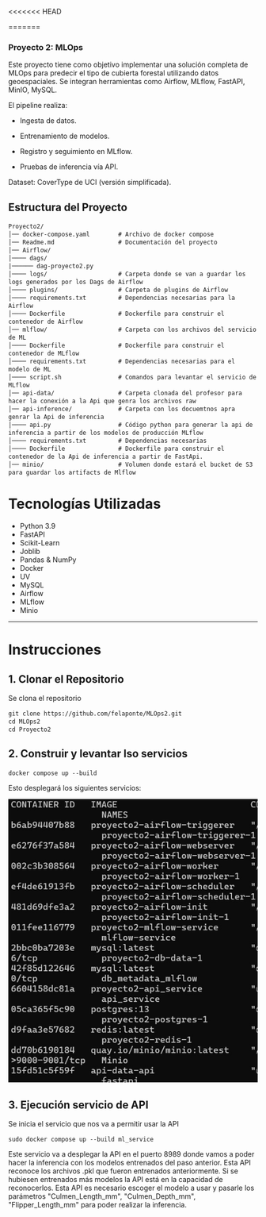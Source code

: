 <<<<<<< HEAD

=======
### Proyecto 2: MLOps

Este proyecto tiene como objetivo implementar una solución completa de MLOps para predecir el tipo de cubierta forestal utilizando datos geoespaciales. Se integran herramientas como Airflow, MLflow, FastAPI, MinIO, MySQL.

El pipeline realiza:

* Ingesta de datos.

* Entrenamiento de modelos.

* Registro y seguimiento en MLflow.

* Pruebas de inferencia vía API.

Dataset: CoverType de UCI (versión simplificada).

## Estructura del Proyecto

```
Proyecto2/
│── docker-compose.yaml        # Archivo de docker compose
│── Readme.md                  # Documentación del proyecto
│── Airflow/                   
│──── dags/
|────── dag-proyecto2.py                
│──── logs/                    # Carpeta donde se van a guardar los logs generados por los Dags de Airflow
│──── plugins/                 # Carpeta de plugins de Airflow
│──── requirements.txt         # Dependencias necesarias para la Airflow
│──── Dockerfile               # Dockerfile para construir el contenedor de Airflow
│── mlflow/                    # Carpeta con los archivos del servicio de ML
│──── Dockerfile               # Dockerfile para construir el contenedor de MLflow
│──── requirements.txt         # Dependencias necesarias para el modelo de ML
│──── script.sh                # Comandos para levantar el servicio de MLflow
│── api-data/                  # Carpeta clonada del profesor para hacer la conexión a la Api que genra los archivos raw
│── api-inference/             # Carpeta con los docuemtnos apra genrar la Api de inferencia
│──── api.py                   # Código python para generar la api de inferencia a partir de los modelos de producción MLflow
│──── requirements.txt         # Dependencias necesarias
│──── Dockerfile               # Dockerfile para construir el contenedor de la Api de inferencia a partir de FastApi.
│── minio/                     # Volumen donde estará el bucket de S3 para guardar los artifacts de Mlflow
```
# Tecnologías Utilizadas

- Python 3.9
- FastAPI
- Scikit-Learn
- Joblib
- Pandas & NumPy
- Docker
- UV
- MySQL
- Airflow
- MLflow
- Minio

---
# Instrucciones

## 1. Clonar el Repositorio
Se clona el repositorio
```
git clone https://github.com/felaponte/MLOps2.git
cd MLOps2
cd Proyecto2
```
## 2. Construir y levantar lso servicios

```
docker compose up --build
```
Esto desplegará los siguientes servicios:

![servicios](Servicios.jpeg)

## 3. Ejecución servicio de API
Se inicia el servicio que nos va a permitir usar la API
```
sudo docker compose up --build ml_service
```
Este servicio va a desplegar la API en el puerto 8989 donde vamos a poder hacer la inferencia con los modelos entrenados del paso anterior.
Esta API reconoce los archivos .pkl que fueron entrenados anteriormente. Si se hubiesen entrenados más modelos la API está en la capacidad de reconocerlos.
Esta API es necesario escoger el modelo a usar y pasarle los parámetros "Culmen_Length_mm", "Culmen_Depth_mm", "Flipper_Length_mm" para poder realizar la inferencia.



